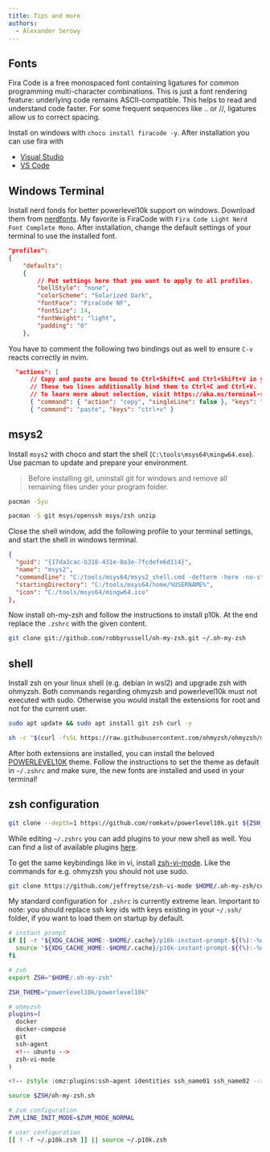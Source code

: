 ```yaml
---
title: Tips and more
authors:
  - Alexander Serowy
---
```


## Fonts

Fira Code is a free monospaced font containing ligatures for common programming multi-character combinations. This is just a font rendering feature: underlying code remains ASCII-compatible. This helps to read and understand code faster. For some frequent sequences like .. or //, ligatures allow us to correct spacing.

Install on windows with `choco install firacode -y`. After installation you can use fira with

- [Visual Studio](https://github.com/tonsky/FiraCode/wiki/Visual-Studio-Instructions)
- [VS Code](https://github.com/tonsky/FiraCode/wiki/VS-Code-Instructions)

## Windows Terminal

Install nerd fonds for better powerlevel10k support on windows. Download them from [nerdfonts](https://www.nerdfonts.com/font-downloads). My favorite is FiraCode with `Fira Code Light Nerd Font Complete Mono`. After installation, change the default settings of your terminal to use the installed font.

```json
"profiles":
{
    "defaults":
    {
        // Put settings here that you want to apply to all profiles.
        "bellStyle": "none",
        "colorScheme": "Solarized Dark",
        "fontFace": "FiraCode NF",
        "fontSize": 14,
        "fontWeight": "light",
        "padding": "0"
    },
```

You have to comment the following two bindings out as well to ensure `C-v` reacts correctly in nvim.

```json
  "actions": [
      // Copy and paste are bound to Ctrl+Shift+C and Ctrl+Shift+V in your defaults.json.
      // These two lines additionally bind them to Ctrl+C and Ctrl+V.
      // To learn more about selection, visit https://aka.ms/terminal-selection
      { "command": { "action": "copy", "singleLine": false }, "keys": "ctrl+c" },
      { "command": "paste", "keys": "ctrl+v" }
```

## msys2

Install `msys2` with choco and start the shell (`C:\tools\msys64\mingw64.exe`). Use pacman to update and prepare your environment.

> Before installing git, uninstall git for windows and remove all remaining files under your program folder.

```sh
pacman -Syu

pacman -S git msys/openssh msys/zsh unzip
```

Close the shell window, add the following profile to your terminal settings, and start the shell in windows terminal.

```json
{
  "guid": "{17da3cac-b318-431e-8a3e-7fcdefe6d114}",
  "name": "msys2",
  "commandline": "C:/tools/msys64/msys2_shell.cmd -defterm -here -no-start -mingw64 -use-full-path -ic 'exec zsh'",
  "startingDirectory": "C:/tools/msys64/home/%USERNAME%",
  "icon": "C:/tools/msys64/mingw64.ico"
},
```

Now install oh-my-zsh and follow the instructions to install p10k. At the end replace the `.zshrc` with the given content.

```sh
git clone git://github.com/robbyrussell/oh-my-zsh.git ~/.oh-my-zsh
```

## shell

Install zsh on your linux shell (e.g. debian in wsl2) and upgrade zsh with ohmyzsh. Both commands regarding ohmyzsh and powerlevel10k must not executed with sudo. Otherwise you would install the extensions for root and not for the current user.

```sh
sudo apt update && sudo apt install git zsh curl -y
```

```sh
sh -c "$(curl -fsSL https://raw.githubusercontent.com/ohmyzsh/ohmyzsh/master/tools/install.sh)"
```

After both extensions are installed, you can install the beloved [POWERLEVEL10K](https://github.com/romkatv/powerlevel10k) theme. Follow the instructions to set the theme as default in `~/.zshrc` and make sure, the new fonts are installed and used in your terminal!

## zsh configuration

```sh
git clone --depth=1 https://github.com/romkatv/powerlevel10k.git ${ZSH_CUSTOM:-$HOME/.oh-my-zsh/custom}/themes/powerlevel10k
```

While editing `~/.zshrc` you can add plugins to your new shell as well. You can find a list of available plugins [here](https://github.com/ohmyzsh/ohmyzsh/tree/master/plugins).

To get the same keybindings like in vi, install [zsh-vi-mode](https://github.com/jeffreytse/zsh-vi-mode). Like the commands for e.g. ohmyzsh you should not use sudo.

```sh
git clone https://github.com/jeffreytse/zsh-vi-mode $HOME/.oh-my-zsh/custom/plugins/zsh-vi-mode
```

My standard configuration for `.zshrc` is currently extreme lean. Important to note: you should replace ssh key ids with keys existing in your `~/.ssh/` folder, if you want to load them on startup by default.

```zsh
# instant prompt
if [[ -r "${XDG_CACHE_HOME:-$HOME/.cache}/p10k-instant-prompt-${(%):-%n}.zsh" ]]; then
  source "${XDG_CACHE_HOME:-$HOME/.cache}/p10k-instant-prompt-${(%):-%n}.zsh"
fi

# zsh
export ZSH="$HOME/.oh-my-zsh"

ZSH_THEME="powerlevel10k/powerlevel10k"

# ohmyzsh
plugins=(
  docker
  docker-compose
  git
  ssh-agent
  <!-- ubuntu -->
  zsh-vi-mode
)

<!-- zstyle :omz:plugins:ssh-agent identities ssh_name01 ssh_name02 -->

source $ZSH/oh-my-zsh.sh

# zvm configuration
ZVM_LINE_INIT_MODE=$ZVM_MODE_NORMAL

# user configuration
[[ ! -f ~/.p10k.zsh ]] || source ~/.p10k.zsh
```

